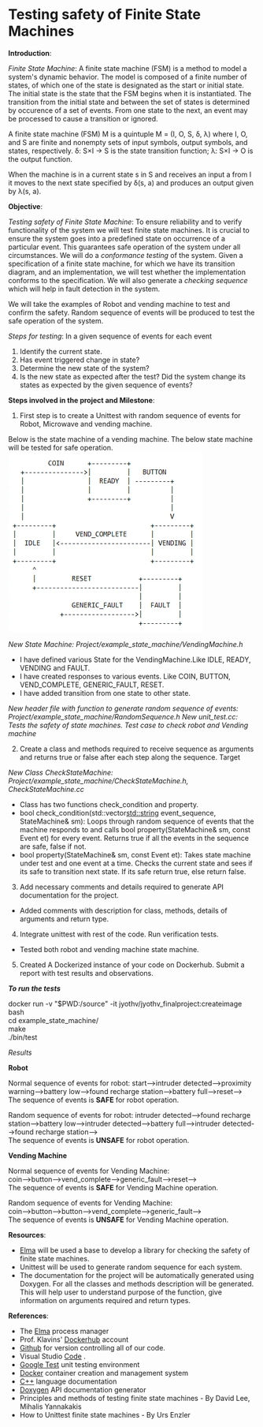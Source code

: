 # Testing safety of Finite State Machines

**Introduction**:

*Finite State Machine*: A finite state machine (FSM) is a method to model a system's dynamic behavior. The model is composed of a finite number of states, of which one of the state is designated as the start or initial state. The initial state is the state that the FSM begins when it is instantiated. The transition from the initial state and between the set of states is determined by occurence of a set of events. From one state to the next, an event may be processed to cause a transition or ignored.

A finite state machine (FSM) M is a quintuple
                               M = (I, O, S, δ, λ)
where I, O, and S are finite and nonempty sets of input symbols, output symbols, and states,
respectively.
δ: S×I → S is the state transition function;
λ: S×I → O is the output function.

When the machine is in a current state s in S and receives an input a from I it moves to the next state specified by δ(s, a) and produces an output given by λ(s, a).

**Objective**:

*Testing safety of Finite State Machine*: To ensure reliability and to verify functionality of the system we will test finite state machines. It is crucial to ensure the system goes into a predefined state on occurrence of a particular event. This guarantees safe operation of the system under all circumstances. We will do a *conformance testing* of the system. Given a specification of a  finite state machine, for which we have its transition diagram, and an implementation, we will test whether the implementation conforms to the specification. We will also generate a *checking sequence* which will help in fault detection in the system. 

We will take the examples of Robot and vending machine to test and confirm the safety. Random sequence of events will be produced to test the safe operation of the system.

*Steps for testing*: In a given sequence of events for each event 
1. Identify the current state.
2. Has event triggered change in state?
3. Determine the new state of the system?
4. Is the new state as expected after the test?
Did the system change its states as expected by the given sequence of events?

**Steps involved in the project and Milestone**: 
1. First step is to create a Unittest with random sequence of events for Robot, Microwave and vending machine.

Below is the state machine of a vending machine. The below state machine will be tested for safe operation.
![Image of state machine](https://github.com/jyothv/ECE590project/blob/master/VendingMachine.PNG)

*New State Machine: Project/example_state_machine/VendingMachine.h*

- I have defined various State for the VendingMachine.Like IDLE, READY, VENDING and FAULT.
- I have created responses to various events. Like COIN, BUTTON, VEND_COMPLETE, GENERIC_FAULT, RESET.
- I have added transition from one state to other state.

*New header file with function to generate random sequence of events: Project/example_state_machine/RandomSequence.h*
*New unit_test.cc: Tests the safety of state machines. Test case to check robot and Vending machine*

2. Create a class and methods required to receive sequence as arguments and  returns true or false after each step along the sequence.
Target 

*New Class CheckStateMachine: Project/example_state_machine/CheckStateMachine.h, CheckStateMachine.cc*

- Class has two functions check_condition and property.
- bool check_condition(std::vector<std::string> event_sequence, StateMachine& sm): Loops through random sequence of events that the machine responds to and calls bool property(StateMachine& sm, const Event et) for every event. Returns true if all the events in the sequence are safe, false if not.
- bool property(StateMachine& sm, const Event et): Takes state machine under test and one event at a time. Checks the current state and sees if its safe to transition next state. If its safe return true, else return false.

3. Add necessary comments and details required to generate API documentation for the project.
- Added comments with description for class, methods, details of arguments and return type.

4. Integrate unittest with rest of the code. Run verification tests.
- Tested both robot and vending machine state machine. 

5. Created A Dockerized instance of your code on Dockerhub. Submit a report with test results and observations.

***To run the tests***

docker run -v "$PWD:/source" -it jyothv/jyothv_finalproject:createimage bash <br/>
cd example_state_machine/ <br/>
make <br/>
 ./bin/test <br/>

*Results*

**Robot**

Normal sequence of events for robot:
start-->intruder detected-->proximity warning-->battery low-->found recharge station-->battery full-->reset--> <br/>
The sequence of events is **SAFE** for robot operation. <br/>

Random sequence of events for robot:
intruder detected-->found recharge station-->battery low-->intruder detected-->battery full-->intruder detected-->found recharge station--> <br/>
The sequence of events is **UNSAFE** for robot operation.<br/>

**Vending Machine**

Normal sequence of events for Vending Machine: <br/>
coin-->button-->vend_complete-->generic_fault-->reset--> <br/>
The sequence of events is **SAFE** for Vending Machine operation. <br/>

Random sequence of events for Vending Machine: <br/>
coin-->button-->button-->vend_complete-->generic_fault--> <br/>
The sequence of events is **UNSAFE** for Vending Machine operation. <br/>


**Resources**:
* [Elma](https://klavins.github.io/ECEP520/index.html) will be used a base to develop a library for checking the safety of finite state machines.
* Unittest will be used to generate random sequence for each system.
* The documentation for the project will be automatically generated using Doxygen. For all the classes and methods description will be generated. This will help user to understand purpose of the function, give information on arguments required and return types.

**References**:

* The [Elma](https://klavins.github.io/ECEP520/index.html) process manager
* Prof. Klavins' [Dockerhub](https://cloud.docker.com/u/klavins/repository/docker/klavins/ecep520) account
* [Github](https://github.com/) for version controlling all of our code. 
* Visual Studio [Code](https://code.visualstudio.com/) .
* [Google Test](https://github.com/google/googletest) unit testing environment
* [Docker](https://www.docker.com/) container creation and management system
* [C++](http://www.cplusplus.com/) language documentation
* [Doxygen](http://www.doxygen.org/) API documentation generator
* Principles and methods of testing finite state machines - By David Lee, Mihalis Yannakakis
* How to Unittest finite state machines - By Urs Enzler 
